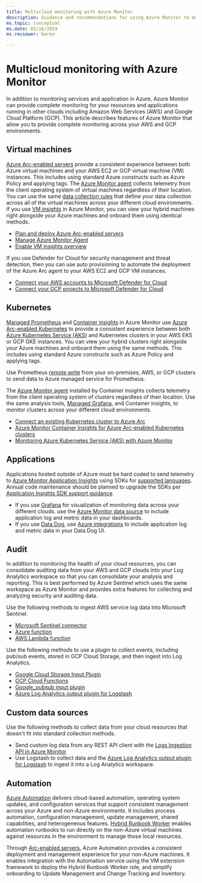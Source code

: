```yaml
---
title: Multicloud monitoring with Azure Monitor
description: Guidance and recommendations for using Azure Monitor to monitor resources and applications in other clouds.
ms.topic: conceptual
ms.date: 02/16/2024
ms.reviewer: bwren

---
```


# Multicloud monitoring with Azure Monitor

In addition to monitoring services and application in Azure, Azure Monitor can provide complete monitoring for your resources and applications running in other clouds including Amazon Web Services (AWS) and Google Cloud Platform (GCP). This article describes features of Azure Monitor that allow you to provide complete monitoring across your AWS and GCP environments.

## Virtual machines

 [Azure Arc-enabled servers](/azure/azure-arc/servers/overview) provide a consistent experience between both Azure virtual machines and your AWS EC2 or GCP virtual machine (VM) instances. This includes using standard Azure constructs such as Azure Policy and applying tags. The [Azure Monitor agent](../agents/agents-overview.md) collects telemetry from the client operating system of virtual machines regardless of their location. You can use the same [data collection rules](../essentials/data-collection-rule-overview.md) that define your data collection across all of the virtual machines across your different cloud environments. If you use [VM insights](../vm/vminsights-overview.md) in Azure Monitor, you can view your hybrid machines right alongside your Azure machines and onboard them using identical methods.

* [Plan and deploy Azure Arc-enabled servers](/azure/azure-arc/servers/plan-at-scale-deployment)
* [Manage Azure Monitor Agent](../agents/azure-monitor-agent-manage.md)
* [Enable VM insights overview](../vm/vminsights-enable-overview.md)

If you use Defender for Cloud for security management and threat detection, then you can use auto provisioning to automate the deployment of the Azure Arc agent to your AWS EC2 and GCP VM instances.

* [Connect your AWS accounts to Microsoft Defender for Cloud](/azure/defender-for-cloud/quickstart-onboard-aws)
* [Connect your GCP projects to Microsoft Defender for Cloud](/azure/defender-for-cloud/quickstart-onboard-gcp)

## Kubernetes

[Managed Prometheus](../essentials/prometheus-metrics-overview.md) and [Container insights](../containers/container-insights-overview.md) in Azure Monitor use [Azure Arc-enabled Kubernetes](/azure/azure-arc/servers/overview) to provide a consistent experience between both [Azure Kubernetes Service (AKS)](/azure/aks/intro-kubernetes) and Kubernetes clusters in your AWS EKS or GCP GKE instances. You can view your hybrid clusters right alongside your Azure machines and onboard them using the same methods. This includes using standard Azure constructs such as Azure Policy and applying tags.

Use Prometheus [remote write](../essentials/prometheus-remote-write.md) from your on-premises, AWS, or GCP clusters to send data to Azure managed service for Prometheus.

The [Azure Monitor agent](../agents/agents-overview.md) installed by Container insights collects telemetry from the client operating system of clusters regardless of their location. Use the same analysis tools, [Managed Grafana](/azure/managed-grafana/overview), and Container insights, to monitor clusters across your different cloud environments.

* [Connect an existing Kubernetes cluster to Azure Arc](/azure/azure-arc/kubernetes/quickstart-connect-cluster)
* [Azure Monitor Container Insights for Azure Arc-enabled Kubernetes clusters](../containers/container-insights-enable-arc-enabled-clusters.md)
* [Monitoring Azure Kubernetes Service (AKS) with Azure Monitor](/azure/aks/monitor-aks)

## Applications

Applications hosted outside of Azure must be hard coded to send telemetry to [Azure Monitor Application Insights](../app/app-insights-overview.md) using SDKs for [supported languages](../app/app-insights-overview.md#supported-languages). Annual code maintenance should be planned to upgrade the SDKs per [Application Insights SDK support guidance](../app/sdk-support-guidance.md).

* If you use [Grafana](https://grafana.com/grafana/) for visualization of monitoring data across your different clouds. use the [Azure Monitor data source](https://grafana.com/docs/grafana/latest/datasources/azure-monitor/) to include application log and metric data in your dashboards.
* If you use [Data Dog](https://www.datadoghq.com/), use [Azure integrations](https://www.datadoghq.com/blog/azure-monitoring-enhancements/) to include application log and metric data in your Data Dog UI.

## Audit

In addition to monitoring the health of your cloud resources, you can consolidate auditing data from your AWS and GCP clouds into your Log Analytics workspace so that you can consolidate your analysis and reporting. This is best performed by Azure Sentinel which uses the same workspace as Azure Monitor and provides extra features for collecting and analyzing security and auditing data.

Use the following methods to ingest AWS service log data into Microsoft Sentinel.

* [Microsoft Sentinel connector](/azure/sentinel/connect-aws)
* [Azure function](https://github.com/andedevsecops/AWS-CloudTrail-AzFunc)
* [AWS Lambda function](https://github.com/andedevsecops/aws-data-connector-az-sentinel)

Use the following methods to use a plugin to collect events, including pub/sub events, stored in GCP Cloud Storage, and then ingest into Log Analytics.

* [Google Cloud Storage Input Plugin](https://www.elastic.co/guide/en/logstash/current/plugins-inputs-google_cloud_storage.html)
* [GCP Cloud Functions](https://github.com/andedevsecops/azure-sentinel-gcp-data-connector)
* [Google_pubsub input plugin](https://www.elastic.co/guide/en/logstash/current/plugins-inputs-google_pubsub.html#plugins-inputs-google_pubsub)
* [Azure Log Analytics output plugin for Logstash](https://github.com/Azure/Azure-Sentinel/tree/master/DataConnectors/microsoft-logstash-output-azure-loganalytics)

## Custom data sources

Use the following methods to collect data from your cloud resources that doesn't fit into standard collection methods.

* Send custom log data from any REST API client with the [Logs Ingestion API in Azure Monitor](../logs/logs-ingestion-api-overview.md)
* Use Logstash to collect data and the [Azure Log Analytics output plugin for Logstash](https://github.com/Azure/Azure-Sentinel/tree/master/DataConnectors/microsoft-logstash-output-azure-loganalytics) to ingest it into a Log Analytics workspace.

## Automation

[Azure Automation](/azure/automation/overview) delivers cloud-based automation, operating system updates, and configuration services that support consistent management across your Azure and non-Azure environments. It includes process automation, configuration management, update management, shared capabilities, and heterogeneous features. [Hybrid Runbook Worker](/azure/automation/automation-hybrid-runbook-worker) enables automation runbooks to run directly on the non-Azure virtual machines against resources in the environment to manage those local resources.

Through [Arc-enabled servers](/azure/azure-arc/servers/overview), Azure Automation provides a consistent deployment and management experience for your non-Azure machines. It enables integration with the Automation service using the VM extension framework to deploy the Hybrid Runbook Worker role, and simplify onboarding to Update Management and Change Tracking and Inventory.
